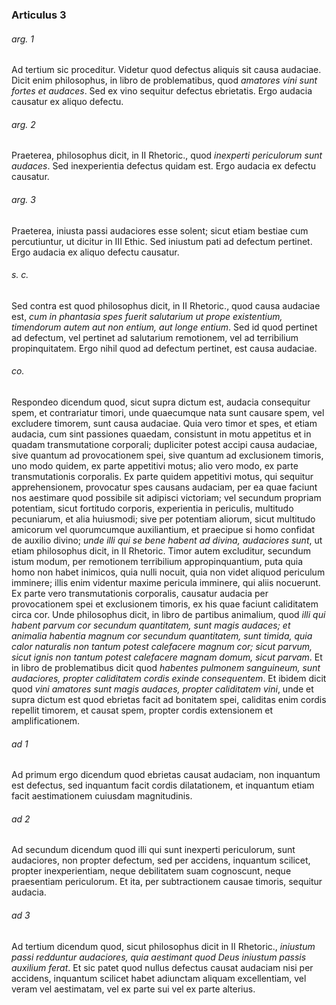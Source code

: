 ### Articulus 3

###### arg. 1
Ad tertium sic proceditur. Videtur quod defectus aliquis sit causa audaciae. Dicit enim philosophus, in libro de problematibus, quod *amatores vini sunt fortes et audaces*. Sed ex vino sequitur defectus ebrietatis. Ergo audacia causatur ex aliquo defectu.

###### arg. 2
Praeterea, philosophus dicit, in II Rhetoric., quod *inexperti periculorum sunt audaces*. Sed inexperientia defectus quidam est. Ergo audacia ex defectu causatur.

###### arg. 3
Praeterea, iniusta passi audaciores esse solent; sicut etiam bestiae cum percutiuntur, ut dicitur in III Ethic. Sed iniustum pati ad defectum pertinet. Ergo audacia ex aliquo defectu causatur.

###### s. c.
Sed contra est quod philosophus dicit, in II Rhetoric., quod causa audaciae est, *cum in phantasia spes fuerit salutarium ut prope existentium, timendorum autem aut non entium, aut longe entium*. Sed id quod pertinet ad defectum, vel pertinet ad salutarium remotionem, vel ad terribilium propinquitatem. Ergo nihil quod ad defectum pertinet, est causa audaciae.

###### co.
Respondeo dicendum quod, sicut supra dictum est, audacia consequitur spem, et contrariatur timori, unde quaecumque nata sunt causare spem, vel excludere timorem, sunt causa audaciae. Quia vero timor et spes, et etiam audacia, cum sint passiones quaedam, consistunt in motu appetitus et in quadam transmutatione corporali; dupliciter potest accipi causa audaciae, sive quantum ad provocationem spei, sive quantum ad exclusionem timoris, uno modo quidem, ex parte appetitivi motus; alio vero modo, ex parte transmutationis corporalis. Ex parte quidem appetitivi motus, qui sequitur apprehensionem, provocatur spes causans audaciam, per ea quae faciunt nos aestimare quod possibile sit adipisci victoriam; vel secundum propriam potentiam, sicut fortitudo corporis, experientia in periculis, multitudo pecuniarum, et alia huiusmodi; sive per potentiam aliorum, sicut multitudo amicorum vel quorumcumque auxiliantium, et praecipue si homo confidat de auxilio divino; *unde illi qui se bene habent ad divina, audaciores sunt*, ut etiam philosophus dicit, in II Rhetoric. Timor autem excluditur, secundum istum modum, per remotionem terribilium appropinquantium, puta quia homo non habet inimicos, quia nulli nocuit, quia non videt aliquod periculum imminere; illis enim videntur maxime pericula imminere, qui aliis nocuerunt. Ex parte vero transmutationis corporalis, causatur audacia per provocationem spei et exclusionem timoris, ex his quae faciunt caliditatem circa cor. Unde philosophus dicit, in libro de partibus animalium, quod *illi qui habent parvum cor secundum quantitatem, sunt magis audaces; et animalia habentia magnum cor secundum quantitatem, sunt timida, quia calor naturalis non tantum potest calefacere magnum cor; sicut parvum, sicut ignis non tantum potest calefacere magnam domum, sicut parvam*. Et in libro de problematibus dicit quod *habentes pulmonem sanguineum, sunt audaciores, propter caliditatem cordis exinde consequentem*. Et ibidem dicit quod *vini amatores sunt magis audaces, propter caliditatem vini*, unde et supra dictum est quod ebrietas facit ad bonitatem spei, caliditas enim cordis repellit timorem, et causat spem, propter cordis extensionem et amplificationem.

###### ad 1
Ad primum ergo dicendum quod ebrietas causat audaciam, non inquantum est defectus, sed inquantum facit cordis dilatationem, et inquantum etiam facit aestimationem cuiusdam magnitudinis.

###### ad 2
Ad secundum dicendum quod illi qui sunt inexperti periculorum, sunt audaciores, non propter defectum, sed per accidens, inquantum scilicet, propter inexperientiam, neque debilitatem suam cognoscunt, neque praesentiam periculorum. Et ita, per subtractionem causae timoris, sequitur audacia.

###### ad 3
Ad tertium dicendum quod, sicut philosophus dicit in II Rhetoric., *iniustum passi redduntur audaciores, quia aestimant quod Deus iniustum passis auxilium ferat*. Et sic patet quod nullus defectus causat audaciam nisi per accidens, inquantum scilicet habet adiunctam aliquam excellentiam, vel veram vel aestimatam, vel ex parte sui vel ex parte alterius.

